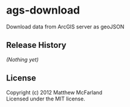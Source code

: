 # ags-download

Download data from ArcGIS server as geoJSON

## Release History
_(Nothing yet)_

## License
Copyright (c) 2012 Matthew McFarland  
Licensed under the MIT license.
